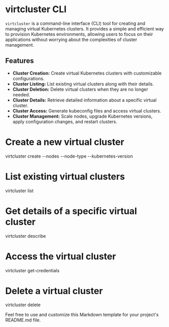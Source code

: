 # virtcluster CLI

`virtcluster` is a command-line interface (CLI) tool for creating and managing virtual Kubernetes clusters. It provides a simple and efficient way to provision Kubernetes environments, allowing users to focus on their applications without worrying about the complexities of cluster management.

## Features

- **Cluster Creation:** Create virtual Kubernetes clusters with customizable configurations.
- **Cluster Listing:** List existing virtual clusters along with their details.
- **Cluster Deletion:** Delete virtual clusters when they are no longer needed.
- **Cluster Details:** Retrieve detailed information about a specific virtual cluster.
- **Cluster Access:** Generate kubeconfig files and access virtual clusters.
- **Cluster Management:** Scale nodes, upgrade Kubernetes versions, apply configuration changes, and restart clusters.

# Create a new virtual cluster
virtcluster create <cluster-name> --nodes <num-nodes> --node-type <node-type> --kubernetes-version <version>

# List existing virtual clusters
virtcluster list

# Get details of a specific virtual cluster
virtcluster describe <cluster-name>

# Access the virtual cluster
virtcluster get-credentials <cluster-name>

# Delete a virtual cluster
virtcluster delete <cluster-name>

Feel free to use and customize this Markdown template for your project's README.md file.

